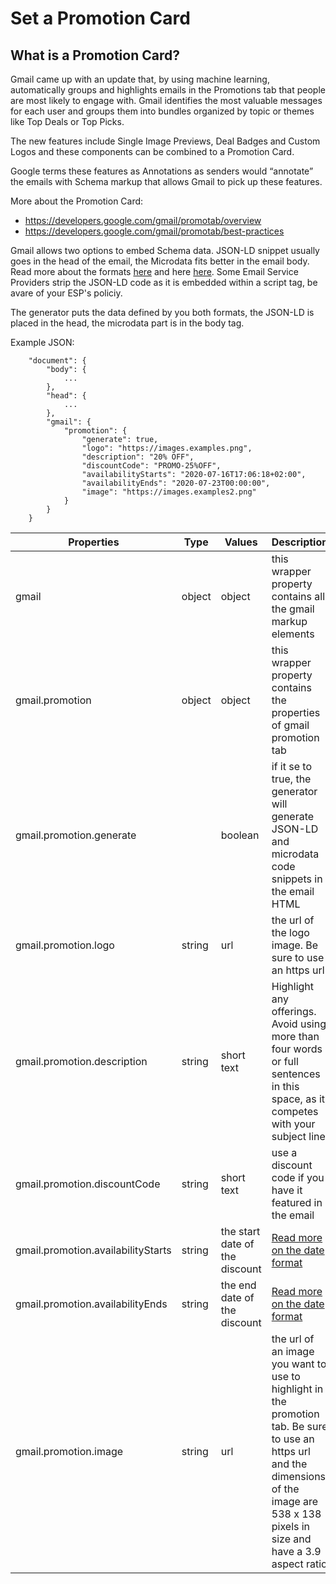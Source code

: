 # Set a Promotion Card

## What is a Promotion Card?

Gmail came up with an update that, by using machine learning, automatically groups and highlights emails in the Promotions tab that people are most likely to engage with.
Gmail identifies the most valuable messages for each user and groups them into bundles organized by topic or themes like Top Deals or Top Picks.

The new features include Single Image Previews, Deal Badges and Custom Logos and these components can be combined to a Promotion Card.

Google terms these features as Annotations as senders would “annotate” the emails with Schema markup that allows Gmail to pick up these features.

More about the Promotion Card:
 - https://developers.google.com/gmail/promotab/overview
 - https://developers.google.com/gmail/promotab/best-practices

Gmail allows two options to embed Schema data. JSON-LD snippet usually goes in the head of the email, the Microdata fits better in the email body. Read more about the formats [here](https://developers.google.com/gmail/markup/reference/formats/json-ld) and here [here](https://developers.google.com/gmail/markup/reference/formats/microdata).
Some Email Service Providers strip the JSON-LD code as it is embedded within a script tag, be avare of your ESP's policiy.

The generator puts the data defined by you both formats, the JSON-LD is placed in the head, the microdata part is in the body tag.


Example JSON:

```
	"document": {
		"body": {
			...
		},
		"head": {
			...
		},
		"gmail": {
			"promotion": {
				"generate": true,
				"logo": "https://images.examples.png",
				"description": "20% OFF",
				"discountCode": "PROMO-25%OFF",
				"availabilityStarts": "2020-07-16T17:06:18+02:00",
				"availabilityEnds": "2020-07-23T00:00:00",
				"image": "https://images.examples2.png"
			}
		}
	}
```

Properties | Type | Values | Description
--- | --- | --- | ---
gmail | object | object | this wrapper property contains all the gmail markup elements
gmail.promotion| object | object | this wrapper property contains the properties of gmail promotion tab
gmail.promotion.generate | | boolean | if it se to true, the generator will generate JSON-LD and microdata code snippets in the email HTML
gmail.promotion.logo | string | url | the url of the logo image. Be sure to use an https url
gmail.promotion.description | string | short text | Highlight any offerings. Avoid using more than four words or full sentences in this space, as it competes with your subject line.
gmail.promotion.discountCode | string | short text | use a discount code if you have it featured in the email
gmail.promotion.availabilityStarts | string | the start date of the discount |[Read more on the date format](https://support.google.com/merchants/answer/7055760)
gmail.promotion.availabilityEnds | string | the end date of the discount |[Read more on the date format](https://support.google.com/merchants/answer/7055760)
gmail.promotion.image | string | url | the url of an image you want to use to highlight in the promotion tab. Be sure to use an https url and the dimensions of the image are 538 x 138 pixels in size and have a 3.9 aspect ratio